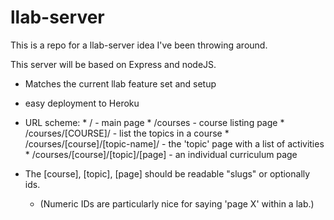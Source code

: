# llab-server

This is a repo for a llab-server idea I've been throwing around.

This server will be based on Express and nodeJS.
* Matches the current llab feature set and setup
* easy deployment to Heroku
* URL scheme:
      *  /  - main page
      * /courses - course listing page
      * /courses/[COURSE]/ - list the topics in a course
      * /courses/[course]/[topic-name]/ - the 'topic' page with a list of activities
      * /courses/[course]/[topic]/[page] - an individual curriculum page

* The [course], [topic], [page] should be readable "slugs" or optionally ids.
    * (Numeric IDs are particularly nice for saying 'page X' within a lab.)